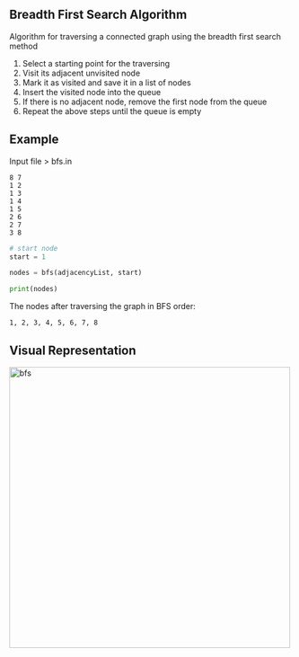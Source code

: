 ## Breadth First Search Algorithm

Algorithm for traversing a connected graph using the breadth first search method

1. Select a starting point for the traversing
2. Visit its adjacent unvisited node
3. Mark it as visited and save it in a list of nodes
4. Insert the visited node into the queue
5. If there is no adjacent node, remove the first node from the queue
6. Repeat the above steps until the queue is empty

## Example

Input file > bfs.in
```
8 7
1 2
1 3
1 4
1 5
2 6
2 7
3 8
```
```python
# start node
start = 1

nodes = bfs(adjacencyList, start)

print(nodes)
```
The nodes after traversing the graph in BFS order:
```
1, 2, 3, 4, 5, 6, 7, 8
```

## Visual Representation

<img src="https://miro.medium.com/max/875/1*fYKrGW0IUeoS_8XtCoNaLw.gif" alt="bfs" width="500"/>